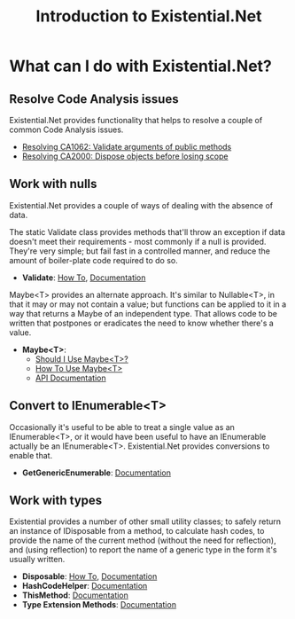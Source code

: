 ﻿---
uid: intro.md
title: Introduction to Existential.Net
---
# What can I do with Existential.Net?

## Resolve Code Analysis issues
Existential.Net provides functionality that helps to resolve a couple of common Code
Analysis issues.
* [Resolving CA1062: Validate arguments of public methods](xref:resolving_ca1062.md)
* [Resolving CA2000: Dispose objects before losing scope](xref:resolving_ca2000.md)

## Work with nulls
Existential.Net provides a couple of ways of dealing with the absence of data.
 
The static Validate class provides methods that'll throw an exception if data doesn't 
meet their requirements - most commonly if a null is provided. They're very simple; but 
fail fast in a controlled manner, and reduce the amount of boiler-plate code required 
to do so.

* **Validate**: [How To](xref:using_validate.md), [Documentation](xref:Existential.Validate)

Maybe&lt;T&gt; provides an alternate approach. It's similar to Nullable&lt;T&gt;, in that it
may or may not contain a value; but functions can be applied to it in a way that returns a 
Maybe of an independent type. That allows code to be written that postpones or eradicates 
the need to know whether there's a value.

* **Maybe&lt;T&gt;**: 
    * [Should I Use Maybe&lt;T&gt;?](xref:should_i_use_maybe.md)
    * [How To Use Maybe&lt;T&gt;](xref:using_maybe.md)
    * [API Documentation](xref:Existential.Maybe`1)

## Convert to IEnumerable&lt;T&gt;
Occasionally it's useful to be able to treat a single value as an IEnumerable&lt;T&gt;, or 
it would have been useful to have an IEnumerable actually be an IEnumerable&lt;T&gt;.
Existential.Net provides conversions to enable that.
* **GetGenericEnumerable**: [Documentation](xref:Existential.GetGenericEnumerable)
## Work with types
Existential provides a number of other small utility classes; to safely return an instance
of IDisposable from a method, to calculate hash codes, to provide the name of the current
method (without the need for reflection), and (using reflection) to report the name of a
generic type in the form it's usually written.
* **Disposable**: [How To](xref:resolving_ca2000.md), [Documentation](xref:Existential.Disposable)
* **HashCodeHelper**: [Documentation](xref:Existential.HashCodeHelper)
* **ThisMethod**: [Documentation](xref:Existential.ThisMethod)
* **Type Extension Methods**: [Documentation](xref:Existential.TypeExtensionMethods)